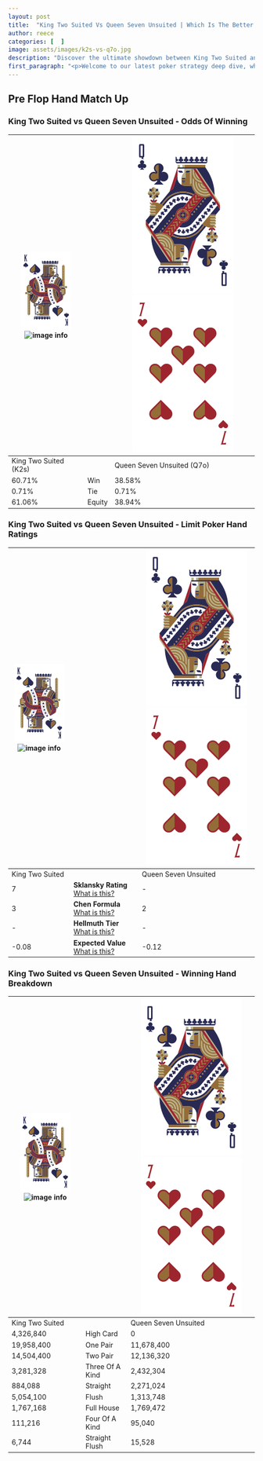 ```yaml
---
layout: post
title:  "King Two Suited Vs Queen Seven Unsuited | Which Is The Better Hand In Poker? A Complete Guide"
author: reece
categories: [  ]
image: assets/images/k2s-vs-q7o.jpg
description: "Discover the ultimate showdown between King Two Suited and Queen Seven Unsuited in poker! Uncover the odds, strategies, and scenarios where one hand triumphs over the other. Get ready to up your poker game with this thrilling analysis."
first_paragraph: "<p>Welcome to our latest poker strategy deep dive, where we're pitting two distinct hands against each other in a high-stakes showdown: King Two Suited vs Queen Seven Unsuited.</p><p>In the dynamic world of poker, every decision counts, and knowing which hand holds the upper hand is key to your success at the table.</p><p>In this article, we'll dissect these two hands, explore the scenarios where one dominates the other, and equip you with the knowledge to make strategic choices that can tip the odds in your favor.</p><p>Get ready to unravel the intriguing dynamics of these poker hands and elevate your game to new heights.</p>"
---
```




[comment]: # (sp0)

## Pre Flop Hand Match Up

<div class="table hand-ratings" markdown="1"> 



### King Two Suited vs Queen Seven Unsuited - Odds Of Winning


    
| ![image info](assets/images/hand1/K.png) ![image info](assets/images/hand1/2s.png) |  | ![image info](assets/images/hand2/Q.png) ![image info](assets/images/hand2/7o.png) |
| -------- | -------- | -------- |
| King Two Suited (K2s) |  | Queen Seven Unsuited (Q7o) |
| 60.71% | Win | 38.58% |
| 0.71% | Tie | 0.71% |
| 61.06% | Equity | 38.94% |




[comment]: # (sp1)



### King Two Suited vs Queen Seven Unsuited - Limit Poker Hand Ratings


    
| ![image info](assets/images/hand1/K.png) ![image info](assets/images/hand1/2s.png) |  | ![image info](assets/images/hand2/Q.png) ![image info](assets/images/hand2/7o.png) |
| -------- | -------- | -------- |
| King Two Suited |  | Queen Seven Unsuited |
| 7 | **Sklansky Rating** [What is this?](/sklansky-rating-explained) | - |
| 3 | **Chen Formula** [What is this?](/chen-formula-explained) | 2 |
| - | **Hellmuth Tier** [What is this?](/Hellmuth-tier-explained) | - |
| -0.08 | **Expected Value** [What is this?](/expected-value-explained) | -0.12 |




[comment]: # (sp2)



### King Two Suited vs Queen Seven Unsuited - Winning Hand Breakdown


    
| ![image info](assets/images/hand1/K.png) ![image info](assets/images/hand1/2s.png) |  | ![image info](assets/images/hand2/Q.png) ![image info](assets/images/hand2/7o.png) |
| -------- | -------- | -------- |
| King Two Suited |  | Queen Seven Unsuited |
| 4,326,840 | High Card | 0 |
| 19,958,400 | One Pair | 11,678,400 |
| 14,504,400 | Two Pair | 12,136,320 |
| 3,281,328 | Three Of A Kind | 2,432,304 |
| 884,088 | Straight | 2,271,024 |
| 5,054,100 | Flush | 1,313,748 |
| 1,767,168 | Full House | 1,769,472 |
| 111,216 | Four Of A Kind | 95,040 |
| 6,744 | Straight Flush | 15,528 |




[comment]: # (sp3)



</div>

[comment]: # (sp4)



[comment]: # (sp5)

